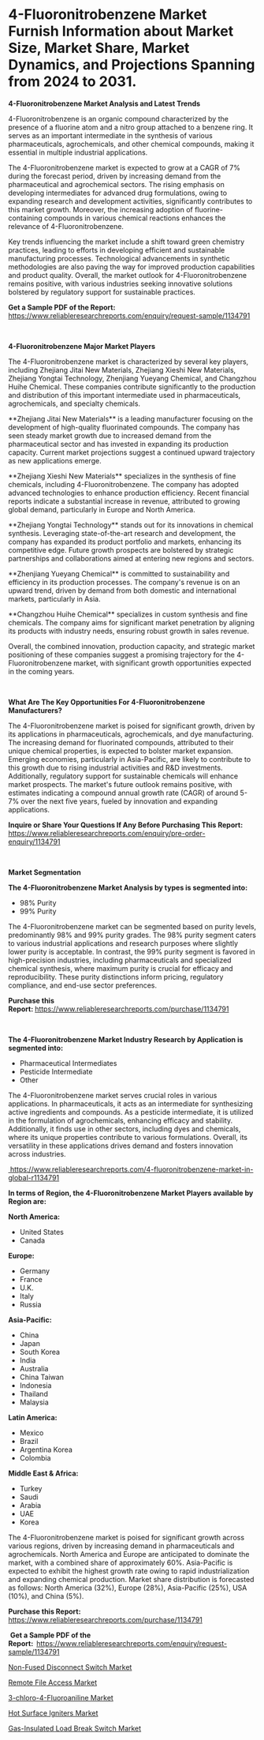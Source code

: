<p><h1>4-Fluoronitrobenzene Market Furnish Information about Market Size, Market Share, Market Dynamics, and Projections Spanning from 2024 to 2031.</h1></p><p><strong>4-Fluoronitrobenzene Market Analysis and Latest Trends</strong></p>
<p><p>4-Fluoronitrobenzene is an organic compound characterized by the presence of a fluorine atom and a nitro group attached to a benzene ring. It serves as an important intermediate in the synthesis of various pharmaceuticals, agrochemicals, and other chemical compounds, making it essential in multiple industrial applications. </p><p>The 4-Fluoronitrobenzene market is expected to grow at a CAGR of 7% during the forecast period, driven by increasing demand from the pharmaceutical and agrochemical sectors. The rising emphasis on developing intermediates for advanced drug formulations, owing to expanding research and development activities, significantly contributes to this market growth. Moreover, the increasing adoption of fluorine-containing compounds in various chemical reactions enhances the relevance of 4-Fluoronitrobenzene. </p><p>Key trends influencing the market include a shift toward green chemistry practices, leading to efforts in developing efficient and sustainable manufacturing processes. Technological advancements in synthetic methodologies are also paving the way for improved production capabilities and product quality. Overall, the market outlook for 4-Fluoronitrobenzene remains positive, with various industries seeking innovative solutions bolstered by regulatory support for sustainable practices.</p></p>
<p><strong>Get a Sample PDF of the Report:&nbsp;</strong> <a href="https://www.reliableresearchreports.com/enquiry/request-sample/1134791?utm_campaign=7&utm_medium=2&utm_source=Github&utm_content=ia&utm_term=08102024&utm_id=4-fluoronitrobenzene">https://www.reliableresearchreports.com/enquiry/request-sample/1134791</a></p>
<p>&nbsp;</p>
<p><strong>4-Fluoronitrobenzene Major Market Players</strong></p>
<p><p>The 4-Fluoronitrobenzene market is characterized by several key players, including Zhejiang Jitai New Materials, Zhejiang Xieshi New Materials, Zhejiang Yongtai Technology, Zhenjiang Yueyang Chemical, and Changzhou Huihe Chemical. These companies contribute significantly to the production and distribution of this important intermediate used in pharmaceuticals, agrochemicals, and specialty chemicals.</p><p>**Zhejiang Jitai New Materials** is a leading manufacturer focusing on the development of high-quality fluorinated compounds. The company has seen steady market growth due to increased demand from the pharmaceutical sector and has invested in expanding its production capacity. Current market projections suggest a continued upward trajectory as new applications emerge.</p><p>**Zhejiang Xieshi New Materials** specializes in the synthesis of fine chemicals, including 4-Fluoronitrobenzene. The company has adopted advanced technologies to enhance production efficiency. Recent financial reports indicate a substantial increase in revenue, attributed to growing global demand, particularly in Europe and North America.</p><p>**Zhejiang Yongtai Technology** stands out for its innovations in chemical synthesis. Leveraging state-of-the-art research and development, the company has expanded its product portfolio and markets, enhancing its competitive edge. Future growth prospects are bolstered by strategic partnerships and collaborations aimed at entering new regions and sectors.</p><p>**Zhenjiang Yueyang Chemical** is committed to sustainability and efficiency in its production processes. The company's revenue is on an upward trend, driven by demand from both domestic and international markets, particularly in Asia.</p><p>**Changzhou Huihe Chemical** specializes in custom synthesis and fine chemicals. The company aims for significant market penetration by aligning its products with industry needs, ensuring robust growth in sales revenue.</p><p>Overall, the combined innovation, production capacity, and strategic market positioning of these companies suggest a promising trajectory for the 4-Fluoronitrobenzene market, with significant growth opportunities expected in the coming years.</p></p>
<p>&nbsp;</p>
<p><strong>What Are The Key Opportunities For 4-Fluoronitrobenzene Manufacturers?</strong></p>
<p><p>The 4-Fluoronitrobenzene market is poised for significant growth, driven by its applications in pharmaceuticals, agrochemicals, and dye manufacturing. The increasing demand for fluorinated compounds, attributed to their unique chemical properties, is expected to bolster market expansion. Emerging economies, particularly in Asia-Pacific, are likely to contribute to this growth due to rising industrial activities and R&D investments. Additionally, regulatory support for sustainable chemicals will enhance market prospects. The market's future outlook remains positive, with estimates indicating a compound annual growth rate (CAGR) of around 5-7% over the next five years, fueled by innovation and expanding applications.</p></p>
<p><strong>Inquire or Share Your Questions If Any Before Purchasing This Report:</strong> <a href="https://www.reliableresearchreports.com/enquiry/pre-order-enquiry/1134791?utm_campaign=7&utm_medium=2&utm_source=Github&utm_content=ia&utm_term=08102024&utm_id=4-fluoronitrobenzene">https://www.reliableresearchreports.com/enquiry/pre-order-enquiry/1134791</a></p>
<p>&nbsp;</p>
<p><strong>Market Segmentation</strong></p>
<p><strong>The 4-Fluoronitrobenzene Market Analysis by types is segmented into:</strong></p>
<p><ul><li>98% Purity</li><li>99% Purity</li></ul></p>
<p><p>The 4-Fluoronitrobenzene market can be segmented based on purity levels, predominantly 98% and 99% purity grades. The 98% purity segment caters to various industrial applications and research purposes where slightly lower purity is acceptable. In contrast, the 99% purity segment is favored in high-precision industries, including pharmaceuticals and specialized chemical synthesis, where maximum purity is crucial for efficacy and reproducibility. These purity distinctions inform pricing, regulatory compliance, and end-use sector preferences.</p></p>
<p><strong>Purchase this Report:&nbsp;</strong><a href="https://www.reliableresearchreports.com/purchase/1134791?utm_campaign=7&utm_medium=2&utm_source=Github&utm_content=ia&utm_term=08102024&utm_id=4-fluoronitrobenzene">https://www.reliableresearchreports.com/purchase/1134791</a></p>
<p>&nbsp;</p>
<p><strong>The 4-Fluoronitrobenzene Market Industry Research by Application is segmented into:</strong></p>
<p><ul><li>Pharmaceutical Intermediates</li><li>Pesticide Intermediate</li><li>Other</li></ul></p>
<p><p>The 4-Fluoronitrobenzene market serves crucial roles in various applications. In pharmaceuticals, it acts as an intermediate for synthesizing active ingredients and compounds. As a pesticide intermediate, it is utilized in the formulation of agrochemicals, enhancing efficacy and stability. Additionally, it finds use in other sectors, including dyes and chemicals, where its unique properties contribute to various formulations. Overall, its versatility in these applications drives demand and fosters innovation across industries.</p></p>
<p><a href="https://www.reliableresearchreports.com/4-fluoronitrobenzene-market-in-global-r1134791?utm_campaign=7&utm_medium=2&utm_source=Github&utm_content=ia&utm_term=08102024&utm_id=4-fluoronitrobenzene">&nbsp;https://www.reliableresearchreports.com/4-fluoronitrobenzene-market-in-global-r1134791</a></p>
<p><strong>In terms of Region, the 4-Fluoronitrobenzene Market Players available by Region are:</strong></p>
<p>
    <p> <strong> North America: </strong>
        <ul>
            <li>United States</li>
            <li>Canada</li>
        </ul>
        </p> 
    <p> <strong> Europe: </strong>
        <ul>
            <li>Germany</li>
            <li>France</li>
            <li>U.K.</li>
            <li>Italy</li>
            <li>Russia</li>
        </ul>
        </p> 
    <p> <strong> Asia-Pacific: </strong>
        <ul>
            <li>China</li>
            <li>Japan</li>
            <li>South Korea</li>
            <li>India</li>
            <li>Australia</li>
            <li>China Taiwan</li>
            <li>Indonesia</li>
            <li>Thailand</li>
            <li>Malaysia</li>
        </ul>
        </p> 
    <p> <strong> Latin America: </strong>
        <ul>
            <li>Mexico</li>
            <li>Brazil</li>
            <li>Argentina Korea</li>
            <li>Colombia</li>
        </ul>
        </p> 
    <p> <strong> Middle East & Africa: </strong>
        <ul>
            <li>Turkey</li>
            <li>Saudi</li>
            <li>Arabia</li>
            <li>UAE</li>
            <li>Korea</li>
        </ul>
    </p>
    </p>
<p><p>The 4-Fluoronitrobenzene market is poised for significant growth across various regions, driven by increasing demand in pharmaceuticals and agrochemicals. North America and Europe are anticipated to dominate the market, with a combined share of approximately 60%. Asia-Pacific is expected to exhibit the highest growth rate owing to rapid industrialization and expanding chemical production. Market share distribution is forecasted as follows: North America (32%), Europe (28%), Asia-Pacific (25%), USA (10%), and China (5%).</p></p>
<p><strong>Purchase this Report: </strong><a href="https://www.reliableresearchreports.com/purchase/1134791?utm_campaign=7&utm_medium=2&utm_source=Github&utm_content=ia&utm_term=08102024&utm_id=4-fluoronitrobenzene">https://www.reliableresearchreports.com/purchase/1134791</a></p>
<p>&nbsp;<strong>Get a Sample PDF of the Report:&nbsp;&nbsp;</strong><a href="https://www.reliableresearchreports.com/enquiry/request-sample/1134791?utm_campaign=7&utm_medium=2&utm_source=Github&utm_content=ia&utm_term=08102024&utm_id=4-fluoronitrobenzene">https://www.reliableresearchreports.com/enquiry/request-sample/1134791</a></p>
<p><strong></strong></p>
<p><p><a href="https://issuu.com/reportprime-2/docs/non-fused-disconnect-switch-market-_d14bfdbf25a569?utm_campaign=7&utm_medium=2&utm_source=Github&utm_content=ia&utm_term=08102024&utm_id=4-fluoronitrobenzene">Non-Fused Disconnect Switch Market</a></p><p><a href="https://www.linkedin.com/pulse/global-remote-file-access-market-opportunities-challenges2024-za0ze?utm_campaign=7&utm_medium=2&utm_source=Github&utm_content=ia&utm_term=08102024&utm_id=4-fluoronitrobenzene">Remote File Access Market</a></p><p><a href="https://github.com/bmorecock/Market-Research-Report-List-5/blob/main/3-chloro-4-fluoroaniline-market.md?utm_campaign=7&utm_medium=2&utm_source=Github&utm_content=ia&utm_term=08102024&utm_id=4-fluoronitrobenzene">3-chloro-4-Fluoroaniline Market</a></p><p><a href="https://www.linkedin.com/pulse/hot-surface-igniters-market-opportunities-emerging-global-trends-gyzrf?utm_campaign=7&utm_medium=2&utm_source=Github&utm_content=ia&utm_term=08102024&utm_id=4-fluoronitrobenzene">Hot Surface Igniters Market</a></p><p><a href="https://issuu.com/reportprime-2/docs/gas-insulated-load-break-switch-mar_6b55c4f6600005?utm_campaign=7&utm_medium=2&utm_source=Github&utm_content=ia&utm_term=08102024&utm_id=4-fluoronitrobenzene">Gas-Insulated Load Break Switch Market</a></p></p>